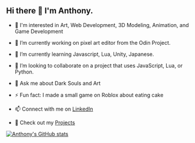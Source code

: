 ## Hi there 👋 I'm Anthony.

- 👀 I'm interested in Art, Web Development, 3D Modeling, Animation, and Game Development
- 🔭 I’m currently working on pixel art editor from the Odin Project.
- 🌱 I’m currently learning Javascript, Lua, Unity, Japanese.
- 👯 I’m looking to collaborate on a project that uses JavaScript, Lua, or Python.
- 💬 Ask me about Dark Souls and Art
- ⚡ Fun fact: I made a small game on Roblox about eating cake

- 📫 Connect with me on [LinkedIn](https://www.linkedin.com/in/anthony-duong1/)
- 💼 Check out my [Projects](anthonyduong.vercel.app)

[![Anthony's GitHub stats](https://github-readme-stats.vercel.app/api?username=khangbeo&theme=dark)](https://github.com/anuraghazra/github-readme-stats)
